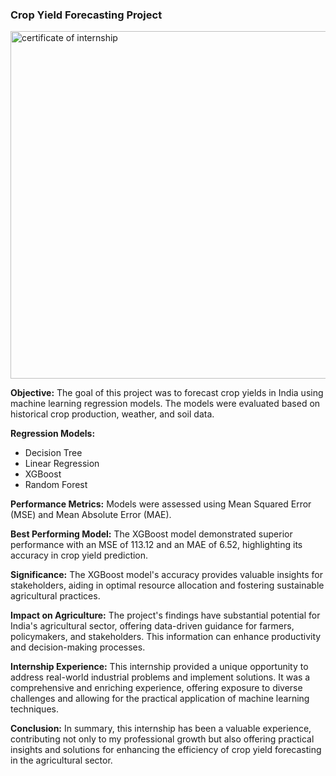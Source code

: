 ### Crop Yield Forecasting Project


<img width="556" alt="certificate of internship" src="https://github.com/sheefanaaz123/upskill_campus/assets/97973932/c0658c27-0e87-4a48-89b0-88a48695614f">



**Objective:**
The goal of this project was to forecast crop yields in India using machine learning regression models. The models were evaluated based on historical crop production, weather, and soil data.

**Regression Models:**
- Decision Tree
- Linear Regression
- XGBoost
- Random Forest

**Performance Metrics:**
Models were assessed using Mean Squared Error (MSE) and Mean Absolute Error (MAE).

**Best Performing Model:**
The XGBoost model demonstrated superior performance with an MSE of 113.12 and an MAE of 6.52, highlighting its accuracy in crop yield prediction.

**Significance:**
The XGBoost model's accuracy provides valuable insights for stakeholders, aiding in optimal resource allocation and fostering sustainable agricultural practices.

**Impact on Agriculture:**
The project's findings have substantial potential for India's agricultural sector, offering data-driven guidance for farmers, policymakers, and stakeholders. This information can enhance productivity and decision-making processes.

**Internship Experience:**
This internship provided a unique opportunity to address real-world industrial problems and implement solutions. It was a comprehensive and enriching experience, offering exposure to diverse challenges and allowing for the practical application of machine learning techniques.

**Conclusion:**
In summary, this internship has been a valuable experience, contributing not only to my professional growth but also offering practical insights and solutions for enhancing the efficiency of crop yield forecasting in the agricultural sector.
